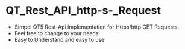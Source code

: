 # QT_Rest_API_http-s-_Request

- Simpel QT5 Rest-Api implementation for Https/http GET Requests.
- Feel free to change to your needs.
- Easy to Understand and easy to use.
